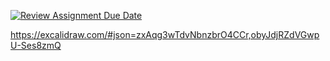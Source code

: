 [![Review Assignment Due Date](https://classroom.github.com/assets/deadline-readme-button-22041afd0340ce965d47ae6ef1cefeee28c7c493a6346c4f15d667ab976d596c.svg)](https://classroom.github.com/a/iNmLJ4Oy)

https://excalidraw.com/#json=zxAqg3wTdvNbnzbrO4CCr,obyJdjRZdVGwpU-Ses8zmQ